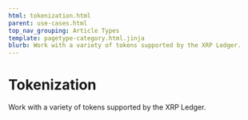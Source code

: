 ```yaml
---
html: tokenization.html
parent: use-cases.html
top_nav_grouping: Article Types
template: pagetype-category.html.jinja
blurb: Work with a variety of tokens supported by the XRP Ledger.
---
```

# Tokenization
Work with a variety of tokens supported by the XRP Ledger.